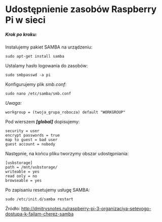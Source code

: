 # Udostępnienie zasobów Raspberry Pi w sieci

##### Krok po kroku:

Instalujemy pakiet SAMBA na urządzeniu:
	
    sudo apt-get install samba
   
Ustalamy hasło logowania do zasobów:

	sudo smbpasswd -a pi
  
Konfigurujemy plik *smb.conf*:

	sudo nano /etc/samba/smb.conf
    
*Uwaga:*

	workgroup = (twoja_grupa_robocza) default "WORKGROUP"
   
Pod wierszem ***[global]*** dopisujemy:

	security = user
	encrypt passwords = true
	map to guest = bad user
	guest account = nobody
   
Następnie, na końcu pliku tworzymy obszar udostępniania:

	[usbstorage]
    path = /mnt/usbstorage/
	writeable = yes
	read only = no
	browseable = yes

Po zapisaniu resetujemy usługę SAMBA:

	sudo /etc/init.d/samba restart
    
Źródło: <http://dmitrysnotes.ru/raspberry-pi-3-organizaciya-setevogo-dostupa-k-fajlam-cherez-samba>

